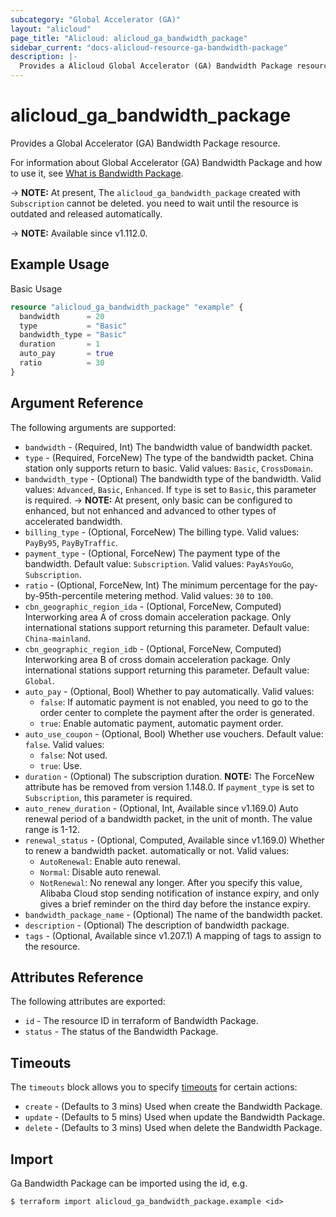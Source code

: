 ```yaml
---
subcategory: "Global Accelerator (GA)"
layout: "alicloud"
page_title: "Alicloud: alicloud_ga_bandwidth_package"
sidebar_current: "docs-alicloud-resource-ga-bandwidth-package"
description: |-
  Provides a Alicloud Global Accelerator (GA) Bandwidth Package resource.
---
```


# alicloud_ga_bandwidth_package

Provides a Global Accelerator (GA) Bandwidth Package resource.

For information about Global Accelerator (GA) Bandwidth Package and how to use it, see [What is Bandwidth Package](https://www.alibabacloud.com/help/en/global-accelerator/latest/api-doc-ga-2019-11-20-api-doc-createbandwidthpackage).

-> **NOTE:** At present, The `alicloud_ga_bandwidth_package` created with `Subscription` cannot be deleted. you need to wait until the resource is outdated and released automatically.

-> **NOTE:** Available since v1.112.0.

## Example Usage

Basic Usage

```terraform
resource "alicloud_ga_bandwidth_package" "example" {
  bandwidth      = 20
  type           = "Basic"
  bandwidth_type = "Basic"
  duration       = 1
  auto_pay       = true
  ratio          = 30
}
```

## Argument Reference

The following arguments are supported:

* `bandwidth` - (Required, Int) The bandwidth value of bandwidth packet.
* `type` - (Required, ForceNew) The type of the bandwidth packet. China station only supports return to basic. Valid values: `Basic`, `CrossDomain`.
* `bandwidth_type` - (Optional) The bandwidth type of the bandwidth. Valid values: `Advanced`, `Basic`, `Enhanced`. If `type` is set to `Basic`, this parameter is required.
-> **NOTE:** At present, only basic can be configured to enhanced, but not enhanced and advanced to other types of accelerated bandwidth.
* `billing_type` - (Optional, ForceNew) The billing type. Valid values: `PayBy95`, `PayByTraffic`.
* `payment_type` - (Optional, ForceNew) The payment type of the bandwidth. Default value: `Subscription`. Valid values: `PayAsYouGo`, `Subscription`.
* `ratio` - (Optional, ForceNew, Int) The minimum percentage for the pay-by-95th-percentile metering method. Valid values: `30` to `100`.
* `cbn_geographic_region_ida` - (Optional, ForceNew, Computed) Interworking area A of cross domain acceleration package. Only international stations support returning this parameter. Default value: `China-mainland`.
* `cbn_geographic_region_idb` - (Optional, ForceNew, Computed) Interworking area B of cross domain acceleration package. Only international stations support returning this parameter. Default value: `Global`.
* `auto_pay` - (Optional, Bool) Whether to pay automatically. Valid values:
  - `false`: If automatic payment is not enabled, you need to go to the order center to complete the payment after the order is generated.
  - `true`: Enable automatic payment, automatic payment order.
* `auto_use_coupon` - (Optional, Bool) Whether use vouchers. Default value: `false`. Valid values:
  - `false`: Not used.
  - `true`: Use.
* `duration` - (Optional) The subscription duration. **NOTE:** The ForceNew attribute has be removed from version 1.148.0. If `payment_type` is set to `Subscription`, this parameter is required.  
* `auto_renew_duration` - (Optional, Int, Available since v1.169.0) Auto renewal period of a bandwidth packet, in the unit of month. The value range is 1-12.
* `renewal_status` - (Optional, Computed, Available since v1.169.0) Whether to renew a bandwidth packet. automatically or not. Valid values:
  - `AutoRenewal`: Enable auto renewal.
  - `Normal`: Disable auto renewal.
  - `NotRenewal`: No renewal any longer. After you specify this value, Alibaba Cloud stop sending notification of instance expiry, and only gives a brief reminder on the third day before the instance expiry.
* `bandwidth_package_name` - (Optional) The name of the bandwidth packet.
* `description` - (Optional) The description of bandwidth package.
* `tags` - (Optional, Available since v1.207.1) A mapping of tags to assign to the resource.

## Attributes Reference

The following attributes are exported:

* `id` - The resource ID in terraform of Bandwidth Package.
* `status` - The status of the Bandwidth Package.

## Timeouts

The `timeouts` block allows you to specify [timeouts](https://www.terraform.io/docs/configuration-0-11/resources.html#timeouts) for certain actions:

* `create` - (Defaults to 3 mins) Used when create the Bandwidth Package.
* `update` - (Defaults to 5 mins) Used when update the Bandwidth Package.
* `delete` - (Defaults to 3 mins) Used when delete the Bandwidth Package.

## Import

Ga Bandwidth Package can be imported using the id, e.g.

```shell
$ terraform import alicloud_ga_bandwidth_package.example <id>
```
